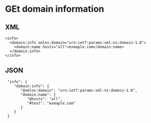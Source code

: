 # GEt domain information

## XML

  
    <info>
      <domain:info xmlns:domain="urn:ietf:params:xml:ns:domain-1.0">
        <domain:name hosts="all">exmaple.com</domain:name>
      </domain:info>
    </info>

## JSON

     "info": {
        "domain:info": {
           "@xmlns:domain": "urn:ietf:params:xml:ns:domain-1.0",
           "domain:name": {
              "@hosts": "all",
              "#text": "exmaple.com"
           }
        }
     }
